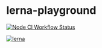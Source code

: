 # lerna-playground

<!--status-badges start -->

[![Node CI Workflow Status][github-actions-ci-badge]][github-actions-ci-link]

<!--status-badges end -->

<!--contributing-badges start -->

[![lerna](https://img.shields.io/badge/maintained%20with-lerna-cc00ff.svg)](https://lerna.js.org/)

<!--contributing-badges end -->

[github-actions-ci-link]: https://github.com/travi-test/lerna-playground/actions?query=workflow%3A%22Node.js+CI%22+branch%3Amaster

[github-actions-ci-badge]: https://github.com/travi-test/lerna-playground/workflows/Node.js%20CI/badge.svg
